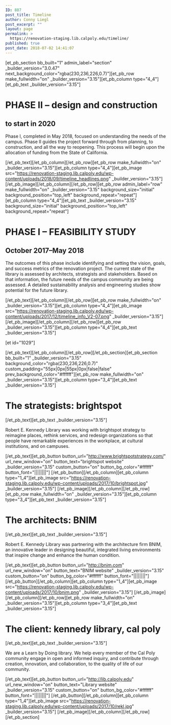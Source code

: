 ```yaml
---
ID: 887
post_title: Timeline
author: Conny Liegl
post_excerpt: ""
layout: page
permalink: >
  https://renovation-staging.lib.calpoly.edu/timeline/
published: true
post_date: 2018-07-02 14:41:07
---
```

[et_pb_section bb_built="1" admin_label="section" _builder_version="3.0.47" next_background_color="rgba(230,236,226,0.7)"][et_pb_row make_fullwidth="on" _builder_version="3.15"][et_pb_column type="4_4"][et_pb_text _builder_version="3.15"]
<h1><strong>PHASE II </strong>– design and construction</h1>
<h2>to start in 2020</h2>
Phase I, completed in May 2018, focused on understanding the needs of the campus. Phase II guides the project forward through from planning, to construction, and all the way to reopening. This process will begin upon the allocation of funding from the State of California.

[/et_pb_text][/et_pb_column][/et_pb_row][et_pb_row make_fullwidth="on" _builder_version="3.15"][et_pb_column type="4_4"][et_pb_image src="https://renovation-staging.lib.calpoly.edu/wp-content/uploads/2018/09/timeline_headlines.png" _builder_version="3.15"]
[/et_pb_image][/et_pb_column][/et_pb_row][et_pb_row admin_label="row" make_fullwidth="on" _builder_version="3.15" background_size="initial" background_position="top_left" background_repeat="repeat"][et_pb_column type="4_4"][et_pb_text _builder_version="3.15" background_size="initial" background_position="top_left" background_repeat="repeat"]
<h1><strong>PHASE I </strong>– FEASIBILITY STUDY</h1>
<h2>October 2017–May 2018</h2>
The outcomes of this phase include identifying and setting the vision, goals, and success metrics of the renovation project.
The current state of the library is assessed by architects, strategists and stakeholders. Based on that information, the future needs of the campus community are being assessed.
A detailed sustainability analysis and engineering studies show potential for the future library.

[/et_pb_text][/et_pb_column][/et_pb_row][et_pb_row make_fullwidth="on" _builder_version="3.15"][et_pb_column type="4_4"][et_pb_image src="https://renovation-staging.lib.calpoly.edu/wp-content/uploads/2017/12/timeline_info_V2-07.png" _builder_version="3.15"]
[/et_pb_image][/et_pb_column][/et_pb_row][et_pb_row _builder_version="3.15"][et_pb_column type="4_4"][et_pb_text _builder_version="3.15"]

[et id="1029"]

[/et_pb_text][/et_pb_column][/et_pb_row][/et_pb_section][et_pb_section bb_built="1" _builder_version="3.15" background_color="rgba(230,236,226,0.7)" custom_padding="55px|0px|55px|0px|false|false" prev_background_color="#ffffff"][et_pb_row make_fullwidth="on" _builder_version="3.15"][et_pb_column type="3_4"][et_pb_text _builder_version="3.15"]
<h1>The strategists: <strong>brightspot</strong></h1>
[/et_pb_text][et_pb_text _builder_version="3.15"]

Robert E. Kennedy Library was working with brightspot strategy to reimagine places, rethink services, and redesign organizations so that people have remarkable experiences in the workplace, at cultural institutions, and on campuses.

[/et_pb_text][et_pb_button button_url="http://www.brightspotstrategy.com/" url_new_window="on" button_text="brightspot website" _builder_version="3.15" custom_button="on" button_bg_color="#ffffff" button_font="||||||||"]
[/et_pb_button][/et_pb_column][et_pb_column type="1_4"][et_pb_image src="https://renovation-staging.lib.calpoly.edu/wp-content/uploads/2017/10/brightspot.jpg" _builder_version="3.15"]
[/et_pb_image][/et_pb_column][/et_pb_row][et_pb_row make_fullwidth="on" _builder_version="3.15"][et_pb_column type="3_4"][et_pb_text _builder_version="3.15"]
<h1>The architects: <strong>BNIM</strong></h1>
[/et_pb_text][et_pb_text _builder_version="3.15"]

Robert E. Kennedy Library was partnering with the architecture firm BNIM, an innovative leader in designing beautiful, integrated living environments that inspire change and enhance the human condition.

[/et_pb_text][et_pb_button button_url="http://bnim.com" url_new_window="on" button_text="BNIM website" _builder_version="3.15" custom_button="on" button_bg_color="#ffffff" button_font="||||||||"]
[/et_pb_button][/et_pb_column][et_pb_column type="1_4"][et_pb_image src="https://renovation-staging.lib.calpoly.edu/wp-content/uploads/2017/10/bnim.png" _builder_version="3.15"]
[/et_pb_image][/et_pb_column][/et_pb_row][et_pb_row make_fullwidth="on" _builder_version="3.15"][et_pb_column type="3_4"][et_pb_text _builder_version="3.15"]
<h1>The client: <strong>kennedy library, cal poly</strong></h1>
[/et_pb_text][et_pb_text _builder_version="3.15"]

We are a Learn by Doing library. We help every member of the Cal Poly community engage in open and informed inquiry, and contribute through creation, innovation, and collaboration, to the quality of life of our community.

[/et_pb_text][et_pb_button button_url="http://lib.calpoly.edu" url_new_window="on" button_text="Library website" _builder_version="3.15" custom_button="on" button_bg_color="#ffffff" button_font="||||||||"]
[/et_pb_button][/et_pb_column][et_pb_column type="1_4"][et_pb_image src="https://renovation-staging.lib.calpoly.edu/wp-content/uploads/2017/10/rekl.jpg" _builder_version="3.15"]
[/et_pb_image][/et_pb_column][/et_pb_row][/et_pb_section]